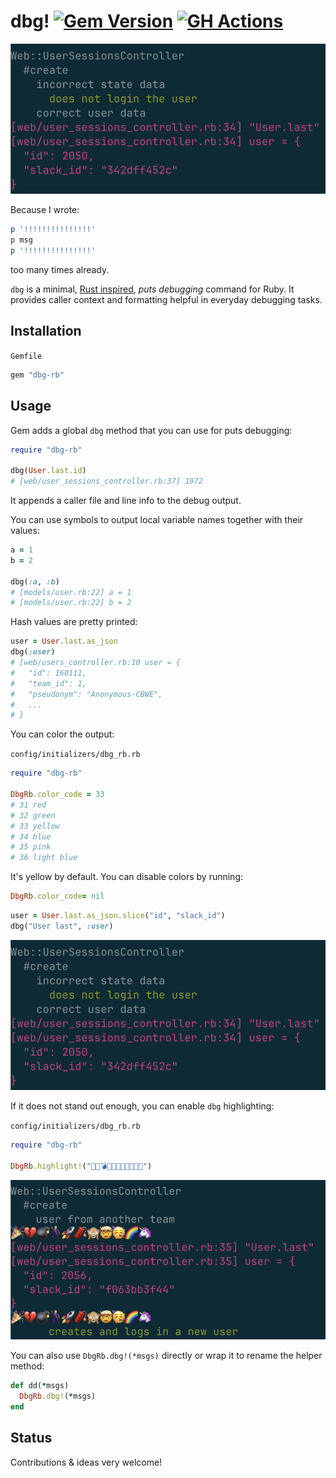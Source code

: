 # dbg! [![Gem Version](https://badge.fury.io/rb/dbg-rb.svg)](https://badge.fury.io/rb/dbg-rb) [![GH Actions](https://github.com/pawurb/dbg-rb/actions/workflows/ci.yml/badge.svg)](https://github.com/pawurb/dbg-rb/actions)

![Dbg base](https://github.com/pawurb/dbg-rb/raw/main/dbg_base3.png)
 
Because I wrote: 

```ruby
p '!!!!!!!!!!!!!!!'
p msg
p '!!!!!!!!!!!!!!!'
```

too many times already.
 
`dbg` is a minimal, [Rust inspired](https://doc.rust-lang.org/std/macro.dbg.html), *puts debugging* command for Ruby. It provides caller context and formatting helpful in everyday debugging tasks.

## Installation

`Gemfile`
```ruby
gem "dbg-rb"
```

## Usage

Gem adds a global `dbg` method that you can use for puts debugging:

```ruby
require "dbg-rb"

dbg(User.last.id)
# [web/user_sessions_controller.rb:37] 1972

```

It appends a caller file and line info to the debug output.

You can use symbols to output local variable names together with their values:

```ruby
a = 1
b = 2 

dbg(:a, :b)
# [models/user.rb:22] a = 1
# [models/user.rb:22] b = 2
```

Hash values are pretty printed:

```ruby
user = User.last.as_json
dbg(:user)
# [web/users_controller.rb:10 user = {
#   "id": 160111,
#   "team_id": 1,
#   "pseudonym": "Anonymous-CBWE",
#   ...
# }
```

You can color the output:

`config/initializers/dbg_rb.rb`
```ruby
require "dbg-rb"

DbgRb.color_code = 33 
# 31 red 
# 32 green 
# 33 yellow 
# 34 blue 
# 35 pink 
# 36 light blue
```

It's yellow by default. You can disable colors by running:

```ruby
DbgRb.color_code= nil
```

```ruby
user = User.last.as_json.slice("id", "slack_id")
dbg("User last", :user)
```

![Dbg color](https://github.com/pawurb/dbg-rb/raw/main/dbg_base3.png)

If it does not stand out enough, you can enable `dbg` highlighting:

`config/initializers/dbg_rb.rb`
```ruby
require "dbg-rb"

DbgRb.highlight!("🎉💔💣🕺🚀🧨🙈🤯🥳🌈🦄")
```

![Dbg emoji](https://github.com/pawurb/dbg-rb/raw/main/dbg_emoji2.png)

You can also use `DbgRb.dbg!(*msgs)` directly or wrap it to rename the helper method:

```ruby
def dd(*msgs)
  DbgRb.dbg!(*msgs)
end
```

## Status

Contributions & ideas very welcome!
